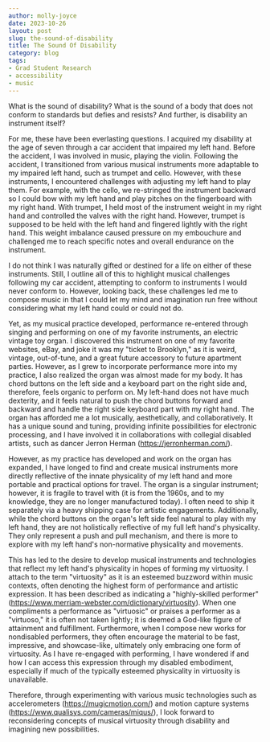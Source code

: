 ```yaml
---
author: molly-joyce
date: 2023-10-26
layout: post
slug: the-sound-of-disability
title: The Sound Of Disability
category: blog
tags:
- Grad Student Research
- accessibility
- music
---
```

What is the sound of disability? What is the sound of a body that does not conform to standards but defies and resists? And further, is disability an instrument itself?

For me, these have been everlasting questions. I acquired my disability at the age of seven through a car accident that impaired my left hand. Before the accident, I was involved in music, playing the violin. Following the accident, I transitioned from various musical instruments more adaptable to my impaired left hand, such as trumpet and cello. However, with these instruments, I encountered challenges with adjusting my left hand to play them. For example, with the cello, we re-stringed the instrument backward so I could bow with my left hand and play pitches on the fingerboard with my right hand. With trumpet, I held most of the instrument weight in my right hand and controlled the valves with the right hand. However, trumpet is supposed to be held with the left hand and fingered lightly with the right hand. This weight imbalance caused pressure on my embouchure and challenged me to reach specific notes and overall endurance on the instrument.

I do not think I was naturally gifted or destined for a life on either of these instruments. Still, I outline all of this to highlight musical challenges following my car accident, attempting to conform to instruments I would never conform to. However, looking back, these challenges led me to compose music in that I could let my mind and imagination run free without considering what my left hand could or could not do.

Yet, as my musical practice developed, performance re-entered through singing and performing on one of my favorite instruments, an electric vintage toy organ. I discovered this instrument on one of my favorite websites, eBay, and joke it was my "ticket to Brooklyn," as it is weird, vintage, out-of-tune, and a great future accessory to future apartment parties. However, as I grew to incorporate performance more into my practice, I also realized the organ was almost made for my body. It has chord buttons on the left side and a keyboard part on the right side and, therefore, feels organic to perform on. My left-hand does not have much dexterity, and it feels natural to push the chord buttons forward and backward and handle the right side keyboard part with my right hand. The organ has afforded me a lot musically, aesthetically, and collaboratively. It has a unique sound and tuning, providing infinite possibilities for electronic processing, and I have involved it in collaborations with collegial disabled artists, such as dancer Jerron Herman (<https://jerronherman.com/>).

However, as my practice has developed and work on the organ has expanded, I have longed to find and create musical instruments more directly reflective of the innate physicality of my left hand and more portable and practical options for travel. The organ is a singular instrument; however, it is fragile to travel with (it is from the 1960s, and to my knowledge, they are no longer manufactured today). I often need to ship it separately via a heavy shipping case for artistic engagements. Additionally, while the chord buttons on the organ's left side feel natural to play with my left hand, they are not holistically reflective of my full left hand's physicality. They only represent a push and pull mechanism, and there is more to explore with my left hand's non-normative physicality and movements.

This has led to the desire to develop musical instruments and technologies that reflect my left hand's physicality in hopes of forming my virtuosity. I attach to the term "virtuosity" as it is an esteemed buzzword within music contexts, often denoting the highest form of performance and artistic expression. It has been described as indicating a "highly-skilled performer" (<https://www.merriam-webster.com/dictionary/virtuosity>). When one compliments a performance as "virtuosic" or praises a performer as a "virtuoso," it is often not taken lightly; it is deemed a God-like figure of attainment and fulfillment. Furthermore, when I compose new works for nondisabled performers, they often encourage the material to be fast, impressive, and showcase-like, ultimately only embracing one form of virtuosity. As I have re-engaged with performing, I have wondered if and how I can access this expression through my disabled embodiment, especially if much of the typically esteemed physicality in virtuosity is unavailable.

Therefore, through experimenting with various music technologies such as accelerometers (<https://mugicmotion.com/>) and motion capture systems (<https://www.qualisys.com/cameras/miqus/>), I look forward to reconsidering concepts of musical virtuosity through disability and imagining new possibilities.























